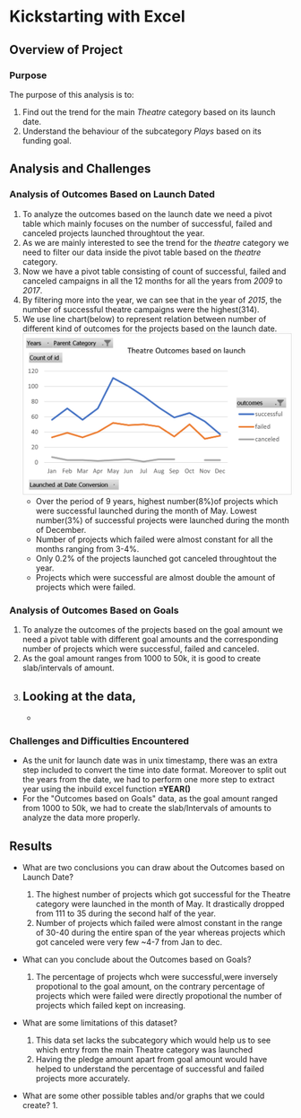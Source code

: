 # Kickstarting with Excel

## Overview of Project

### Purpose
The purpose of this analysis is to:
1. Find out the trend for the main *Theatre* category based on its launch date.
2. Understand the behaviour of the subcategory *Plays* based on its funding goal.


## Analysis and Challenges

### Analysis of Outcomes Based on Launch Dated
1. To analyze the outcomes based on the launch date we need a pivot table which mainly focuses on the number of successful, failed and 
   canceled projects launched throughtout the year. 
2. As we are mainly interested to see the trend for the *theatre* category we need to filter our data inside the pivot table 
   based on the *theatre* category. 
3. Now we have a pivot table consisting of count of successful, failed and canceled campaigns in all the 12 months for all the years
   from *2009* to *2017*.
4. By filtering more into the year, we can see that in the year of *2015*, the number of successful theatre campaigns were the highest(314).
5. We use line chart(below) to represent relation between number of different kind of outcomes for the projects based on the launch date. 
![](./Resources/Theater_Outcomes_vs_Launch.png)
   - Over the period of 9 years, highest number(8%)of projects which were successful launched during the month of May. Lowest number(3%) of
  successful projects were launched during the month of December. 
   - Number of projects which failed were almost constant for all the months ranging from 3-4%. 
   - Only 0.2% of the projects launched got canceled throughtout the year. 
   - Projects which were successful are almost double the amount of projects which were failed. 


### Analysis of Outcomes Based on Goals
1. To analyze the outcomes of the projects based on the goal amount we need a pivot table with different goal amounts 
   and the corresponding number of projects which were successful, failed and canceled. 
2. As the goal amount ranges from 1000 to 50k, it is good to create slab/intervals of amount. 
3. Looking at the data, 
   - 
   - 
  

### Challenges and Difficulties Encountered
- As the unit for launch date was in unix timestamp, there was an extra step included to convert the time into date format. 
  Moreover to split out the years from the date, we had to perform one more step to extract year using the inbuild excel function
  **=YEAR()**
- For the "Outcomes based on Goals" data, as the goal amount ranged from 1000 to 50k, we had to create the slab/Intervals
  of amounts to analyze the data more properly. 



## Results

- What are two conclusions you can draw about the Outcomes based on Launch Date?
  1. The highest number of projects which got successful for the Theatre category were launched in the month of May. It drastically dropped
     from 111 to 35 during the second half of the year. 
  2. Number of projects which failed were almost constant in the range of 30-40 during the entire span of the year whereas projects which 
     got canceled were very few ~4-7 from Jan to dec.  

- What can you conclude about the Outcomes based on Goals?
  1. The percentage of projects whch were successful,were inversely propotional to the goal amount, 
     on the contrary percentage of projects which were failed were directly propotional
     the number of projects which failed kept on increasing. 
	 

- What are some limitations of this dataset?
  1. This data set lacks the subcategory which would help us to see which entry from the main Theatre category was launched 
  2. Having the pledge amount apart from goal amount would have helped to understand the percentage of successful and failed projects
     more accurately. 

- What are some other possible tables and/or graphs that we could create?
  1. 
